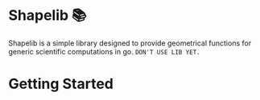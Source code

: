 # Shapelib :books:
Shapelib is a simple library designed to provide geometrical functions for generic scientific computations in go. ```DON'T USE LIB YET.```  

# Getting Started